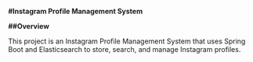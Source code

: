 **#Instagram Profile Management System**

**##Overview**

This project is an Instagram Profile Management System that uses Spring Boot and Elasticsearch to store, search, and manage Instagram profiles.
